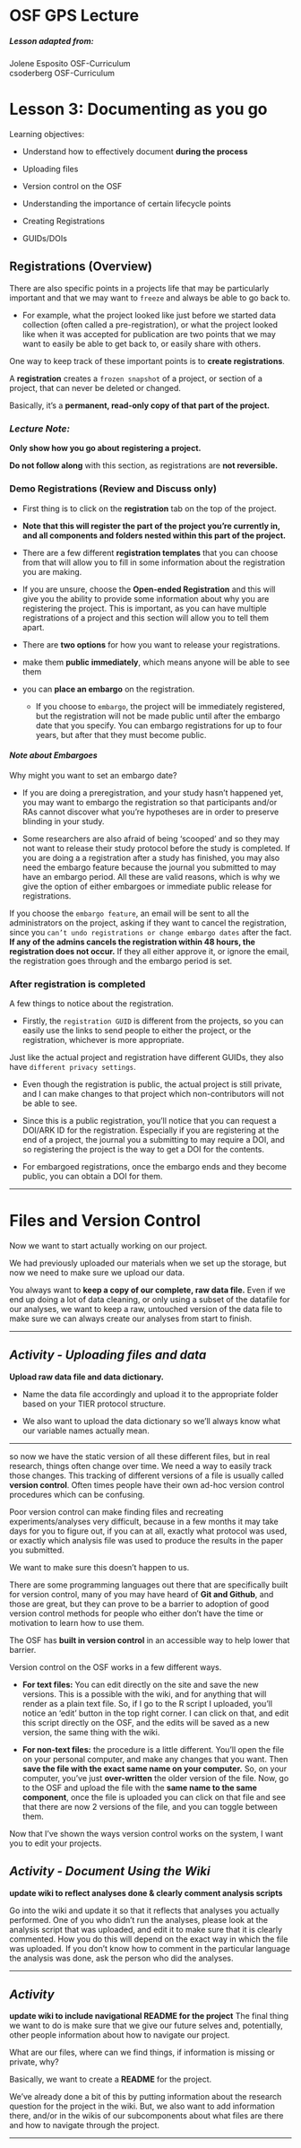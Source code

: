 # OSF GPS Lecture

##### Lesson adapted from:
Jolene Esposito OSF-Curriculum   
csoderberg OSF-Curriculum


# Lesson 3: Documenting as you go

Learning objectives:

* Understand how to effectively document **during the process**
 * Uploading files
 * Version control on the OSF


* Understanding the importance of certain lifecycle points
 * Creating Registrations
 * GUIDs/DOIs

## Registrations (Overview)
There are also specific points in a projects life that may be particularly important and that we may want to `freeze` and always be able to go back to.
 * For example, what the project looked like just before we started data collection (often called a pre-registration), or what the project looked like when it was accepted for publication are two points that we may want to easily be able to get back to, or easily share with others.

One way to keep track of these important points is to **create registrations**.

A **registration** creates a `frozen snapshot` of a project, or section of a project, that can never be deleted or changed.

 Basically, it’s a **permanent, read-only copy of that part of the project.**

### ***Lecture Note:***
 **Only show how you go about registering a project.**

 **Do not follow along** with this section, as registrations are **not reversible.**

### Demo Registrations (Review and Discuss only)
* First thing is to click on the **registration** tab on the top of the project.

* **Note that this will register the part of the project you’re currently in, and all components and folders nested within this part of the project.**

* There are a few different **registration templates** that you can choose from that will allow you to fill in some information about the registration you are making.

* If you are unsure, choose the **Open-ended Registration** and this will give you the ability to provide some information about why you are registering the project. This is important, as you can have multiple registrations of a project and this section will allow you to tell them apart.

* There are **two options** for how you want to release your registrations.
 * make them **public immediately**, which means anyone will be able to see them

 * you can **place an embargo** on the registration.  
   * If you choose to `embargo`, the project will be immediately registered, but the registration will not be made public until after the embargo date that you specify. You can embargo registrations for up to four years, but after that they must become public.

#### ***Note about Embargoes***

Why might you want to set an embargo date?

* If you are doing a preregistration, and your study hasn’t happened yet, you may want to embargo the registration so that participants and/or RAs cannot discover what you’re hypotheses are in order to preserve blinding in your study.

* Some researchers are also afraid of being ‘scooped’ and so they may not want to release their study protocol before the study is completed. If you are doing a a registration after a study has finished, you may also need the embargo feature because the journal you submitted to may have an embargo period. All these are valid reasons, which is why we give the option of either embargoes or immediate public release for registrations.

If you choose the `embargo feature`, an email will be sent to all the administrators on the project, asking if they want to cancel the registration, since you `can’t undo registrations or change embargo dates` after the fact. **If any of the admins cancels the registration within 48 hours, the registration does not occur.** If they all either approve it, or ignore the email, the registration goes through and the embargo period is set.



### After registration is completed

A few things to notice about the registration.

* Firstly, the `registration GUID` is different from the projects, so you can easily use the links to send people to either the project, or the registration, whichever is more appropriate.

Just like the actual project and registration have different GUIDs, they also have `different privacy settings`.

* Even though the registration is public, the actual project is still private, and I can make changes to that project which non-contributors will not be able to see.
* Since this is a public registration, you’ll notice that you can request a DOI/ARK ID for the registration. Especially if you are registering at the end of a project, the journal you a submitting to may require a DOI, and so registering the project is the way to get a DOI for the contents.

* For embargoed registrations, once the embargo ends and they become public, you can obtain a DOI for them.

---

# Files and Version Control
Now we want to start actually working on our project.

We had previously uploaded our materials when we set up the storage, but now we need to make sure we upload our data.

You always want to **keep a copy of our complete, raw data file.** Even if we end up doing a lot of data cleaning, or only using a subset of the datafile for our analyses, we want to keep a raw, untouched version of the data file to make sure we can always create our analyses from start to finish.

---

## ***Activity - Uploading files and data***
**Upload raw data file and data dictionary.**

* Name the data file accordingly and upload it to the appropriate folder based on your TIER protocol structure.

* We also want to upload the data dictionary so we’ll always know what our variable names actually mean.


---
so now we have the static version of all these different files, but in real research, things often change over time. We need a way to easily track those changes. This tracking of different versions of a file is usually called **version control**. Often times people have their own ad-hoc version control procedures which can be confusing.

Poor version control can make finding files and recreating experiments/analyses very difficult, because in a few months it may take days for you to figure out, if you can at all, exactly what protocol was used, or exactly which analysis file was used to produce the results in the paper you submitted.

We want to make sure this doesn’t happen to us.

There are some programming languages out there that are specifically built for version control, many of you may have heard of **Git and Github**, and those are great, but they can prove to be a barrier to adoption of good version control methods for people who either don’t have the time or motivation to learn how to use them.

The OSF has **built in version control** in an accessible way to help lower that barrier.


Version control on the OSF works in a few different ways.

* **For text files:** You can edit directly on the site and save the new versions. This is a possible with the wiki, and for anything that will render as a plain text file. So, if I go to the R script I uploaded, you’ll notice an ‘edit’ button in the top right corner. I can click on that, and edit this script directly on the OSF, and the edits will be saved as a new version, the same thing with the wiki.

* **For non-text files:** the procedure is a little different. You’ll open the file on your personal computer, and make any changes that you want. Then **save the file with the exact same name on your computer.** So, on your computer, you’ve just **over-written** the older version of the file. Now, go to the OSF and upload the file with the **same name to the same component**, once the file is uploaded you can click on that file and see that there are now 2 versions of the file, and you can toggle between them.

Now that I’ve shown the ways version control works on the system, I want you to edit your projects.

## ***Activity - Document Using the Wiki***
**update wiki to reflect analyses done & clearly comment analysis scripts**

Go into the wiki and update it so that it reflects that analyses you actually performed. One of you who didn’t run the analyses, please look at the analysis script that was uploaded, and edit it to make sure that it is clearly commented. How you do this will depend on the exact way in which the file was uploaded. If you don’t know how to comment in the particular language the analysis was done, ask the person who did the analyses.

---

## ***Activity***
**update wiki to include navigational README for the project**
The final thing we want to do is make sure that we give our future selves and, potentially, other people information about how to navigate our project.

What are our files, where can we find things, if information is missing or private, why?

 Basically, we want to create a **README** for the project.

 We’ve already done a bit of this by putting information about the research question for the project in the wiki. But, we also want to add information there, and/or in the wikis of our subcomponents about what files are there and how to navigate through the project.

---
